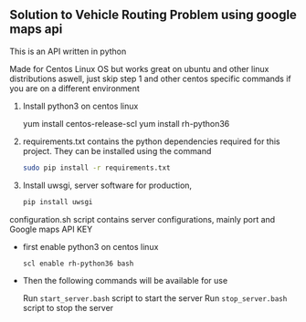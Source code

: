 ## Solution to Vehicle Routing Problem using google maps api

This is an API written in python 

Made for Centos Linux OS but works great on ubuntu and other linux distributions aswell, just skip step 1 and other centos specific commands if you are on a different environment

1. Install python3 on centos linux

	yum install centos-release-scl
	yum install rh-python36

1. requirements.txt contains the python dependencies required for this project. They can be installed using the command 

	```bash
	sudo pip install -r requirements.txt
	```

1. Install uwsgi, server software for production, 

	```bash
	pip install uwsgi
	```

configuration.sh script contains server configurations, mainly port and Google maps API KEY

* first enable python3 on centos linux
	
	```bash
	scl enable rh-python36 bash
	```

* Then the following commands will be available for use

	Run `start_server.bash` script to start the server
	Run `stop_server.bash` script to stop the server

